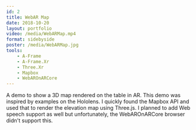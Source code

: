 ```yaml
---
id: 2
title: WebAR Map
date: 2018-10-20
layout: portfolio
video: /media/WebARMap.mp4
format: sidebyside
poster: /media/WebARMap.jpg
tools: 
    - A-Frame
    - A-Frame.Xr
    - Three.Xr
    - Mapbox
    - WebAROnARCore
---
```


A demo to show a 3D map rendered on the table in AR. This demo was inspired by examples on the Hololens. I quickly found the Mapbox API and used that to render the elevation map using Three.js. I planned to add Web speech support as well but unfortunately, the WebAROnARCore browser didn't support this.
